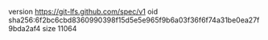 version https://git-lfs.github.com/spec/v1
oid sha256:6f2bc6cbd8360990398f15d5e5e965f9b6a03f36f6f74a31be0ea27f9bda2af4
size 11064
